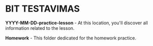 <h1>BIT TESTAVIMAS</h1>
<p><b>YYYY-MM-DD-practice-lesson</b> - At this location, you'll discover all information related to the lesson.</p>
<p><b>Homework</b> - This folder dedicated for the homework practice.</p>